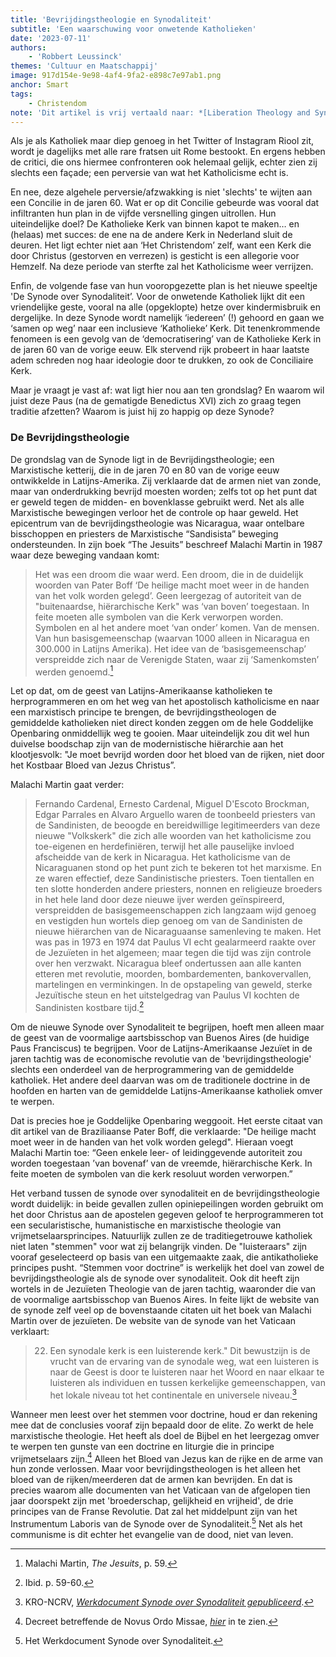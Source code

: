 ```yaml
---
title: 'Bevrijdingstheologie en Synodaliteit'
subtitle: 'Een waarschuwing voor onwetende Katholieken'
date: '2023-07-11'
authors:
    - 'Robbert Leussinck'
themes: 'Cultuur en Maatschappij'
image: 917d154e-9e98-4af4-9fa2-e898c7e97ab1.png
anchor: Smart
tags:
    - Christendom
note: 'Dit artikel is vrij vertaald naar: *[Liberation Theology and Synodality](https://padreperegrino.org/2023/06/synodalit/)* onder toestemming van de originele auteur. Op enkele plekken is er context toegevoegd'
---
```


Als je als Katholiek maar diep genoeg in het Twitter of Instagram Riool zit, wordt je dagelijks met alle rare fratsen uit Rome bestookt. En ergens hebben de critici, die ons hiermee confronteren ook helemaal gelijk, echter zien zij slechts een façade; een perversie van wat het Katholicisme echt is. 

En nee, deze algehele perversie/afzwakking is niet 'slechts' te wijten aan een Concilie in de jaren 60. Wat er op dit Concilie gebeurde was vooral dat infiltranten hun plan in de vijfde versnelling gingen uitrollen. Hun uiteindelijke doel? De Katholieke Kerk van binnen kapot te maken… en (helaas) met succes: de ene na de andere Kerk in Nederland sluit de deuren. Het ligt echter niet aan ‘Het Christendom’ zelf, want een Kerk die door Christus (gestorven en verrezen) is gesticht is een allegorie voor Hemzelf. Na deze periode van sterfte zal het Katholicisme weer verrijzen.

Enfin, de volgende fase van hun vooropgezette plan is het nieuwe speeltje 'De Synode over Synodaliteit’. Voor de onwetende Katholiek lijkt dit een vriendelijke geste, vooral na alle (opgeklopte) hetze over kindermisbruik en dergelijke. In deze Synode wordt namelijk ‘iedereen’ (!) gehoord en gaan we ‘samen op weg’ naar een inclusieve ‘Katholieke’ Kerk. Dit tenenkrommende fenomeen is een gevolg van de ‘democratisering’ van de Katholieke Kerk in de jaren 60 van de vorige eeuw. Elk stervend rijk probeert in haar laatste adem schreden nog haar ideologie door te drukken, zo ook de Conciliaire Kerk.

Maar je vraagt je vast af: wat ligt hier nou aan ten grondslag? En waarom wil juist deze Paus (na de gematigde Benedictus XVI) zich zo graag tegen traditie afzetten? Waarom is juist hij zo happig op deze Synode?


### De Bevrijdingstheologie

De grondslag van de Synode ligt in de Bevrijdingstheologie; een Marxistische ketterij, die in de jaren 70 en 80 van de vorige eeuw ontwikkelde in Latijns-Amerika. Zij verklaarde dat de armen niet van zonde, maar van onderdrukking bevrijd moesten worden; zelfs tot op het punt dat er geweld tegen de midden- en bovenklasse gebruikt werd. Net als alle Marxistische bewegingen verloor het de controle op haar geweld. Het epicentrum van de bevrijdingstheologie was Nicaragua, waar ontelbare bisschoppen en priesters de Marxistische “Sandisista” beweging ondersteunden. In zijn boek “The Jesuits” beschreef Malachi Martin in 1987 waar deze beweging vandaan komt:

>Het was een droom die waar werd. Een droom, die in de duidelijk woorden van Pater Boff ‘De heilige macht moet weer in de handen van het volk worden gelegd’. Geen leergezag of autoriteit van de "buitenaardse, hiërarchische Kerk" was ‘van boven’ toegestaan. In feite moeten alle symbolen van die Kerk verworpen worden. Symbolen en al het andere moet ‘van onder’ komen. Van de mensen. Van hun basisgemeenschap (waarvan 1000 alleen in Nicaragua en 300.000 in Latijns Amerika). Het idee van de ‘basisgemeenschap’ verspreidde zich naar de Verenigde Staten, waar zij ‘Samenkomsten’ werden genoemd.[^1]

Let op dat, om de geest van Latijns-Amerikaanse katholieken te herprogrammeren en om het weg van het apostolisch katholicisme en naar een marxistisch principe te brengen, de bevrijdingstheologen de gemiddelde katholieken niet direct konden zeggen om de hele Goddelijke Openbaring onmiddellijk weg te gooien. Maar uiteindelijk zou dit wel hun duivelse boodschap zijn van de modernistische hiërarchie aan het klootjesvolk: "Je moet bevrijd worden door het bloed van de rijken, niet door het Kostbaar Bloed van Jezus Christus”.

Malachi Martin gaat verder:

>Fernando Cardenal, Ernesto Cardenal, Miguel D'Escoto Brockman, Edgar Parrales en Alvaro Arguello waren de toonbeeld priesters van de Sandinisten, de beoogde en bereidwillige legitimeerders van deze nieuwe "Volkskerk" die zich alle woorden van het katholicisme zou toe-eigenen en herdefiniëren, terwijl het alle pauselijke invloed afscheidde van de kerk in Nicaragua. Het katholicisme van de Nicaraguanen stond op het punt zich te bekeren tot het marxisme. En ze waren effectief, deze Sandinistische priesters. Toen tientallen en ten slotte honderden andere priesters, nonnen en religieuze broeders in het hele land door deze nieuwe ijver werden geïnspireerd, verspreidden de basisgemeenschappen zich langzaam wijd genoeg en vestigden hun wortels diep genoeg om van de Sandinisten de nieuwe hiërarchen van de Nicaraguaanse samenleving te maken. Het was pas in 1973 en 1974 dat Paulus VI echt gealarmeerd raakte over de Jezuïeten in het algemeen; maar tegen die tijd was zijn controle over hen verzwakt. Nicaragua bleef ondertussen aan alle kanten etteren met revolutie, moorden, bombardementen, bankovervallen, martelingen en verminkingen. In de opstapeling van geweld, sterke Jezuïtische steun en het uitstelgedrag van Paulus VI kochten de Sandinisten kostbare tijd.[^2]

Om de nieuwe Synode over Synodaliteit te begrijpen, hoeft men alleen maar de geest van de voormalige aartsbisschop van Buenos Aires (de huidige Paus Franciscus) te begrijpen. Voor de Latijns-Amerikaanse Jezuïet in de jaren tachtig was de economische revolutie van de 'bevrijdingstheologie' slechts een onderdeel van de herprogrammering van de gemiddelde katholiek. Het andere deel daarvan was om de traditionele doctrine in de hoofden en harten van de gemiddelde Latijns-Amerikaanse katholiek omver te werpen. 

Dat is precies hoe je Goddelijke Openbaring weggooit. Het eerste citaat van dit artikel van de Braziliaanse Pater Boff, die verklaarde: "De heilige macht moet weer in de handen van het volk worden gelegd". Hieraan voegt Malachi Martin toe: “Geen enkele leer- of leidinggevende autoriteit zou worden toegestaan ’van bovenaf’ van de vreemde, hiërarchische Kerk. In feite moeten de symbolen van die kerk resoluut worden verworpen.”

Het verband tussen de synode over synodaliteit en de bevrijdingstheologie wordt duidelijk: in beide gevallen zullen opiniepeilingen worden gebruikt om het door Christus aan de apostelen gegeven geloof te herprogrammeren tot een secularistische, humanistische en marxistische theologie van vrijmetselaarsprincipes. Natuurlijk zullen ze de traditiegetrouwe katholiek niet laten "stemmen" voor wat zij belangrijk vinden. De "luisteraars" zijn vooraf geselecteerd op basis van een uitgemaakte zaak, die antikatholieke principes pusht. “Stemmen voor doctrine” is werkelijk het doel van zowel de bevrijdingstheologie als de synode over synodaliteit. Ook dit heeft zijn wortels in de Jezuïeten Theologie van de jaren tachtig, waaronder die van de voormalige aartsbisschop van Buenos Aires. In feite lijkt de website van de synode zelf veel op de bovenstaande citaten uit het boek van Malachi Martin over de jezuïeten. De website van de synode van het Vaticaan verklaart:

> 22. Een synodale kerk is een luisterende kerk." Dit bewustzijn is de vrucht van de ervaring van de synodale weg, wat een luisteren is naar de Geest is door te luisteren naar het Woord en naar elkaar te luisteren als individuen en tussen kerkelijke gemeenschappen, van het lokale niveau tot het continentale en universele niveau.[^3]

Wanneer men leest over het stemmen voor doctrine, houd er dan rekening mee dat de conclusies vooraf zijn bepaald door de elite. Zo werkt de hele marxistische theologie. Het heeft als doel de Bijbel en het leergezag omver te werpen ten gunste van een doctrine en liturgie die in principe vrijmetselaars zijn.[^4] Alleen het Bloed van Jezus kan de rijke en de arme van hun zonde verlossen. Maar voor bevrijdingstheologen is het alleen het bloed van de rijken/meerderen dat de armen kan bevrijden. En dat is precies waarom alle documenten van het Vaticaan van de afgelopen tien jaar doorspekt zijn met 'broederschap, gelijkheid en vrijheid', de drie principes van de Franse Revolutie. Dat zal het middelpunt zijn van het Instrumentum Laboris van de Synode over de Synodaliteit.[^5] Net als het communisme is dit echter het evangelie van de dood, niet van leven.


[^1]: Malachi Martin, *The Jesuits*, p. 59.
[^2]: Ibid. p. 59-60.
[^3]: KRO-NCRV, *[Werkdocument Synode over Synodaliteit gepubliceerd](https://kro-ncrv.nl/werkdocument-synode-over-synodaliteit-gepubliceerd)*.
[^4]: Decreet betreffende de Novus Ordo Missae, *[hier](https://www.ecclesiadei.nl/docs/decretum.html)* in te zien.
[^5]: Het Werkdocument Synode over Synodaliteit.
